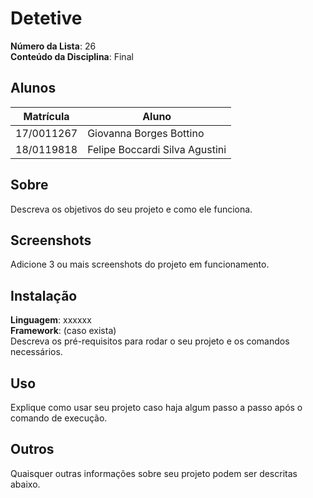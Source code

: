 # Detetive

**Número da Lista**: 26<br>
**Conteúdo da Disciplina**: Final<br>

## Alunos
|Matrícula | Aluno |
| -- | -- |
| 17/0011267  |  Giovanna Borges Bottino        |
| 18/0119818  |  Felipe Boccardi Silva Agustini |

## Sobre 
Descreva os objetivos do seu projeto e como ele funciona. 

## Screenshots
Adicione 3 ou mais screenshots do projeto em funcionamento.

## Instalação 
**Linguagem**: xxxxxx<br>
**Framework**: (caso exista)<br>
Descreva os pré-requisitos para rodar o seu projeto e os comandos necessários.

## Uso 
Explique como usar seu projeto caso haja algum passo a passo após o comando de execução.

## Outros 
Quaisquer outras informações sobre seu projeto podem ser descritas abaixo.




